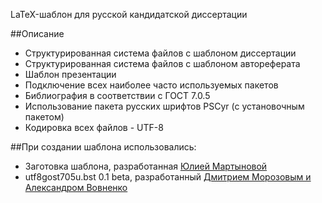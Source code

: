 LaTeX-шаблон для русской кандидатской диссертации

##Описание
* Структурированная система файлов с шаблоном диссертации
* Структурированная система файлов с шаблоном автореферата
* Шаблон презентации
* Подключение всех наиболее часто используемых пакетов
* Библиография в соответствии с ГОСТ 7.0.5
* Использование пакета русских шрифтов PSCyr (с установочным пакетом)
* Кодировка всех файлов - UTF-8

##При создании шаблона использовались:
* Заготовка шаблона, разработанная [Юлией Мартыновой](http://alessia-lano.livejournal.com/4267.html)
* utf8gost705u.bst 0.1 beta, разработанный [Дмитрием Морозовым и Александром Вовненко](http://www.tex.uniyar.ac.ru/package/style/gost705.7z)